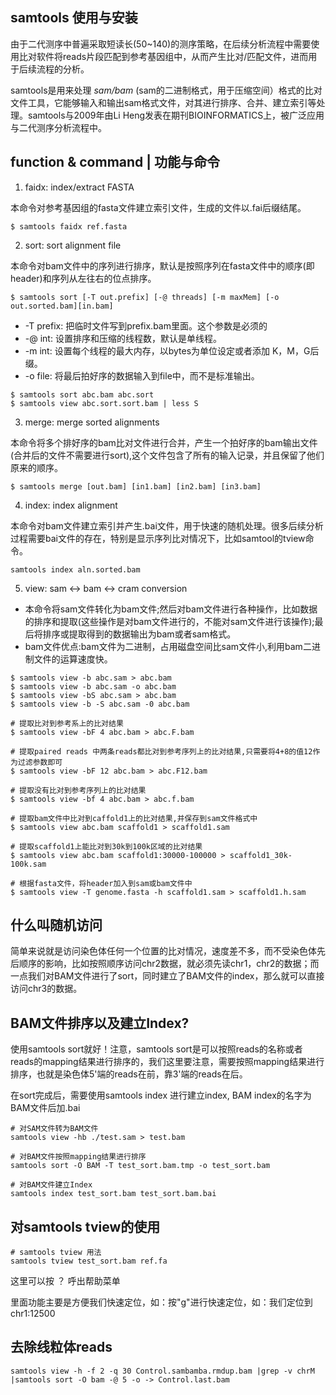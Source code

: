 
## samtools 使用与安装

由于二代测序中普遍采取短读长(50~140)的测序策略，在后续分析流程中需要使用比对软件将reads片段匹配到参考基因组中，从而产生比对/匹配文件，进而用于后续流程的分析。

samtools是用来处理 *sam/bam* (sam的二进制格式，用于压缩空间）格式的比对文件工具，它能够输入和输出sam格式文件，对其进行排序、合并、建立索引等处理。samtools与2009年由Li Heng发表在期刊BIOINFORMATICS上，被广泛应用与二代测序分析流程中。



## function & command | 功能与命令

1. faidx: index/extract FASTA

本命令对参考基因组的fasta文件建立索引文件，生成的文件以.fai后缀结尾。

`$ samtools faidx ref.fasta`

2. sort: sort alignment file

本命令对bam文件中的序列进行排序，默认是按照序列在fasta文件中的顺序(即header)和序列从左往右的位点排序。

`$ samtools sort [-T out.prefix] [-@ threads] [-m maxMem] [-o out.sorted.bam][in.bam]`

* -T prefix: 把临时文件写到prefix.bam里面。这个参数是必须的
* -@ int: 设置排序和压缩的线程数，默认是单线程。
* -m int: 设置每个线程的最大内存，以bytes为单位设定或者添加 K，M，G后缀。
* -o file: 将最后拍好序的数据输入到file中，而不是标准输出。

```
$ samtools sort abc.bam abc.sort
$ samtools view abc.sort.sort.bam | less S
```

3. merge: merge sorted alignments

本命令将多个排好序的bam比对文件进行合并，产生一个拍好序的bam输出文件(合并后的文件不需要进行sort),这个文件包含了所有的输入记录，并且保留了他们原来的顺序。

`$ samtools merge [out.bam] [in1.bam] [in2.bam] [in3.bam]`

4. index: index alignment

本命令对bam文件建立索引并产生.bai文件，用于快速的随机处理。很多后续分析过程需要bai文件的存在，特别是显示序列比对情况下，比如samtool的tview命令。

`samtools index aln.sorted.bam`

5. view: sam <-> bam <-> cram conversion

* 本命令将sam文件转化为bam文件;然后对bam文件进行各种操作，比如数据的排序和提取(这些操作是对bam文件进行的，不能对sam文件进行该操作);最后将排序或提取得到的数据输出为bam或者sam格式。
* bam文件优点:bam文件为二进制，占用磁盘空间比sam文件小,利用bam二进制文件的运算速度快。


```
$ samtools view -b abc.sam > abc.bam
$ samtools view -b abc.sam -o abc.bam
$ samtools view -bS abc.sam > abc.bam
$ samtools view -b -S abc.sam -0 abc.bam
```

```
# 提取比对到参考系上的比对结果
$ samtools view -bF 4 abc.bam > abc.F.bam

# 提取paired reads 中两条reads都比对到参考序列上的比对结果,只需要将4+8的值12作为过滤参数即可
$ samtools view -bF 12 abc.bam > abc.F12.bam

# 提取没有比对到参考序列上的比对结果
$ samtools view -bf 4 abc.bam > abc.f.bam

# 提取bam文件中比对到caffold1上的比对结果,并保存到sam文件格式中
$ samtools view abc.bam scaffold1 > scaffold1.sam

# 提取scaffold1上能比对到30k到100k区域的比对结果
$ samtools view abc.bam scaffold1:30000-100000 > scaffold1_30k-100k.sam

# 根据fasta文件，将header加入到sam或bam文件中
$ samtools view -T genome.fasta -h scaffold1.sam > scaffold1.h.sam
```


## 什么叫随机访问
简单来说就是访问染色体任何一个位置的比对情况，速度差不多，而不受染色体先后顺序的影响，比如按照顺序访问chr2数据，就必须先读chr1，chr2的数据；而一点我们对BAM文件进行了sort，同时建立了BAM文件的index，那么就可以直接访问chr3的数据。

## BAM文件排序以及建立Index?
使用samtools sort就好！注意，samtools sort是可以按照reads的名称或者reads的mapping结果进行排序的，我们这里要注意，需要按照mapping结果进行排序，也就是染色体5'端的reads在前，靠3'端的reads在后。

在sort完成后，需要使用samtools index 进行建立index, BAM index的名字为BAM文件后加.bai

```
# 对SAM文件转为BAM文件
samtools view -hb ./test.sam > test.bam

# 对BAM文件按照mapping结果进行排序
samtools sort -O BAM -T test_sort.bam.tmp -o test_sort.bam 

# 对BAM文件建立Index
samtools index test_sort.bam test_sort.bam.bai
```

## 对samtools tview的使用

```
# samtools tview 用法
samtools tview test_sort.bam ref.fa

```
这里可以按 ？ 呼出帮助菜单

里面功能主要是方便我们快速定位，如：按"g"进行快速定位，如：我们定位到chr1:12500



## 去除线粒体reads

`samtools view -h -f 2 -q 30 Control.sambamba.rmdup.bam |grep -v chrM |samtools sort -O bam -@ 5 -o -> Control.last.bam `
